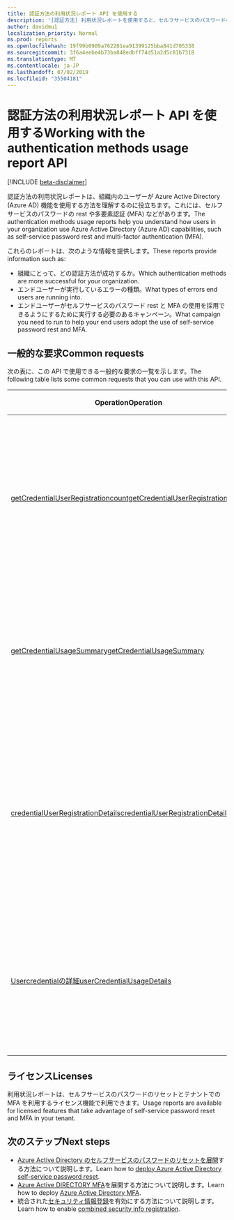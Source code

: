 ```yaml
---
title: 認証方法の利用状況レポート API を使用する
description: '[認証方法] 利用状況レポートを使用すると、セルフサービスのパスワードのリセットや多要素認証 (MFA) など、エンドユーザーが Azure Active Directory の機能をどのように使用しているかを把握することができます。'
author: davidmu1
localization_priority: Normal
ms.prod: reports
ms.openlocfilehash: 19f99b0909a762201ea91399125bba841d705338
ms.sourcegitcommit: 3f6a4eebe4b73ba848edbff74d51a2d5c81b7318
ms.translationtype: MT
ms.contentlocale: ja-JP
ms.lasthandoff: 07/02/2019
ms.locfileid: "35504181"
---
```

# <a name="working-with-the-authentication-methods-usage-report-api"></a><span data-ttu-id="ef3a7-103">認証方法の利用状況レポート API を使用する</span><span class="sxs-lookup"><span data-stu-id="ef3a7-103">Working with the authentication methods usage report API</span></span>

[!INCLUDE [beta-disclaimer](../../includes/beta-disclaimer.md)]

<span data-ttu-id="ef3a7-104">認証方法の利用状況レポートは、組織内のユーザーが Azure Active Directory (Azure AD) 機能を使用する方法を理解するのに役立ちます。これには、セルフサービスのパスワードの rest や多要素認証 (MFA) などがあります。</span><span class="sxs-lookup"><span data-stu-id="ef3a7-104">The authentication methods usage reports help you understand how users in your organization use Azure Active Directory (Azure AD) capabilities, such as self-service password rest and multi-factor authentication (MFA).</span></span>

<span data-ttu-id="ef3a7-105">これらのレポートは、次のような情報を提供します。</span><span class="sxs-lookup"><span data-stu-id="ef3a7-105">These reports provide information such as:</span></span>

- <span data-ttu-id="ef3a7-106">組織にとって、どの認証方法が成功するか。</span><span class="sxs-lookup"><span data-stu-id="ef3a7-106">Which authentication methods are more successful for your organization.</span></span> 
- <span data-ttu-id="ef3a7-107">エンドユーザーが実行しているエラーの種類。</span><span class="sxs-lookup"><span data-stu-id="ef3a7-107">What types of errors end users are running into.</span></span>
- <span data-ttu-id="ef3a7-108">エンドユーザーがセルフサービスのパスワード rest と MFA の使用を採用できるようにするために実行する必要のあるキャンペーン。</span><span class="sxs-lookup"><span data-stu-id="ef3a7-108">What campaign you need to run to help your end users adopt the use of self-service password rest and MFA.</span></span>

## <a name="common-requests"></a><span data-ttu-id="ef3a7-109">一般的な要求</span><span class="sxs-lookup"><span data-stu-id="ef3a7-109">Common requests</span></span>

<span data-ttu-id="ef3a7-110">次の表に、この API で使用できる一般的な要求の一覧を示します。</span><span class="sxs-lookup"><span data-stu-id="ef3a7-110">The following table lists some common requests that you can use with this API.</span></span>

| <span data-ttu-id="ef3a7-111">Operation</span><span class="sxs-lookup"><span data-stu-id="ef3a7-111">Operation</span></span> | <span data-ttu-id="ef3a7-112">Graph エクスプローラーで試します</span><span class="sxs-lookup"><span data-stu-id="ef3a7-112">Try in Graph Explorer</span></span> | <span data-ttu-id="ef3a7-113">説明</span><span class="sxs-lookup"><span data-stu-id="ef3a7-113">Description</span></span> |
| --------- | --- | ----------- |
| [<span data-ttu-id="ef3a7-114">getCredentialUserRegistrationcount</span><span class="sxs-lookup"><span data-stu-id="ef3a7-114">getCredentialUserRegistrationcount</span></span>](/graph/api/resources/credentialUserRegistrationCount?view=graph-rest-beta) | <span data-ttu-id="ef3a7-115">[/Credentialuserregistrationcount の取得](https://developer.microsoft.com/graph/graph-explorer?request=reports/getCredentialUserRegistrationcount()&version=beta)</span><span class="sxs-lookup"><span data-stu-id="ef3a7-115">[GET /credentialuserregistrationcount](https://developer.microsoft.com/graph/graph-explorer?request=reports/getCredentialUserRegistrationcount()&version=beta)</span></span> | <span data-ttu-id="ef3a7-116">セルフサービスのパスワードのリセットと MFA に登録されているユーザーの数を取得します。</span><span class="sxs-lookup"><span data-stu-id="ef3a7-116">Get the number of users registered for self-service password reset and MFA.</span></span> |
| [<span data-ttu-id="ef3a7-117">getCredentialUsageSummary</span><span class="sxs-lookup"><span data-stu-id="ef3a7-117">getCredentialUsageSummary</span></span>](/graph/api/resources/credentialUsagesSummary?view=graph-rest-beta) | [<span data-ttu-id="ef3a7-118">/Credentialusagesummary を取得する</span><span class="sxs-lookup"><span data-stu-id="ef3a7-118">GET /credentialusagesummary</span></span>](https://developer.microsoft.com/graph/graph-explorer?request=reports/getCredentialUsageSummary&version=beta) | <span data-ttu-id="ef3a7-119">セルフサービスのパスワードのリセットを使用してユーザーの数を取得します。</span><span class="sxs-lookup"><span data-stu-id="ef3a7-119">Get the number of users using self-service password reset.</span></span> |
| [<span data-ttu-id="ef3a7-120">credentialUserRegistrationDetails</span><span class="sxs-lookup"><span data-stu-id="ef3a7-120">credentialUserRegistrationDetails</span></span>](/graph/api/resources/credentialUserRegistrationDetails?view=graph-rest-beta) | [<span data-ttu-id="ef3a7-121">/Credentialuserregistrationdetails の取得</span><span class="sxs-lookup"><span data-stu-id="ef3a7-121">GET /credentialuserregistrationdetails</span></span>](https://developer.microsoft.com/graph/graph-explorer?request=reports/credentialUserRegistrationDetails&version=beta) | <span data-ttu-id="ef3a7-122">セルフサービスのパスワードのリセットと MFA の登録アクティビティに関するユーザーの詳細を取得します。</span><span class="sxs-lookup"><span data-stu-id="ef3a7-122">Get the user details for self-service password reset and MFA registration activities.</span></span> |
| [<span data-ttu-id="ef3a7-123">Usercredentialの詳細</span><span class="sxs-lookup"><span data-stu-id="ef3a7-123">userCredentialUsageDetails</span></span>](/graph/api/resources/userCredentialUsageDetails?view=graph-rest-beta) | [<span data-ttu-id="ef3a7-124">/Usercredentialusagedetails を取得する</span><span class="sxs-lookup"><span data-stu-id="ef3a7-124">GET /usercredentialusagedetails</span></span>](https://developer.microsoft.com/graph/graph-explorer?request=reports/userCredentialUsageDetails&version=beta) | <span data-ttu-id="ef3a7-125">すべてのセルフサービスのパスワードリセットアクティビティのユーザー詳細を取得します。</span><span class="sxs-lookup"><span data-stu-id="ef3a7-125">Get user details for all self-service password reset activities.</span></span> |

## <a name="licenses"></a><span data-ttu-id="ef3a7-126">ライセンス</span><span class="sxs-lookup"><span data-stu-id="ef3a7-126">Licenses</span></span>

<span data-ttu-id="ef3a7-127">利用状況レポートは、セルフサービスのパスワードのリセットとテナントでの MFA を利用するライセンス機能で利用できます。</span><span class="sxs-lookup"><span data-stu-id="ef3a7-127">Usage reports are available for licensed features that take advantage of self-service password reset and MFA in your tenant.</span></span>

## <a name="next-steps"></a><span data-ttu-id="ef3a7-128">次のステップ</span><span class="sxs-lookup"><span data-stu-id="ef3a7-128">Next steps</span></span>

- <span data-ttu-id="ef3a7-129">[Azure Active Directory のセルフサービスのパスワードのリセットを展開](https://docs.microsoft.com/azure/active-directory/authentication/howto-sspr-deployment)する方法について説明します。</span><span class="sxs-lookup"><span data-stu-id="ef3a7-129">Learn how to [deploy Azure Active Directory self-service password reset](https://docs.microsoft.com/azure/active-directory/authentication/howto-sspr-deployment).</span></span>
- <span data-ttu-id="ef3a7-130">[Azure Active DIRECTORY MFA](https://docs.microsoft.com/azure/active-directory/authentication/howto-mfa-getstarted)を展開する方法について説明します。</span><span class="sxs-lookup"><span data-stu-id="ef3a7-130">Learn how to deploy [Azure Active Directory MFA](https://docs.microsoft.com/azure/active-directory/authentication/howto-mfa-getstarted).</span></span>
- <span data-ttu-id="ef3a7-131">統合された[セキュリティ情報登録](https://docs.microsoft.com/azure/active-directory/authentication/howto-registration-mfa-sspr-combined)を有効にする方法について説明します。</span><span class="sxs-lookup"><span data-stu-id="ef3a7-131">Learn how to enable [combined security info registration](https://docs.microsoft.com/azure/active-directory/authentication/howto-registration-mfa-sspr-combined).</span></span>



